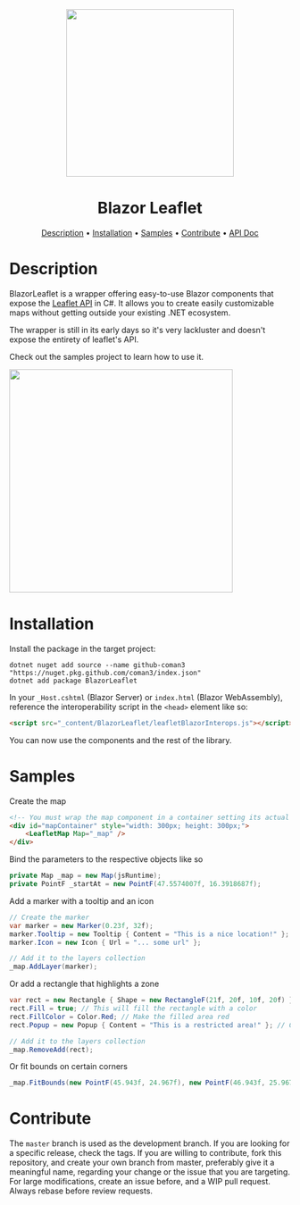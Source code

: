 <div align="center">
    <img src="media/logo.png" width=300>
    <h1>Blazor Leaflet</h1>
    <div>
        <a href="#description">Description</a> •
        <a href="#installation">Installation</a> •
        <a href="#samples">Samples</a> •
        <a href="#contribute">Contribute</a> •
        <a href="https://mehigh17.github.io/BlazorLeaflet">API Doc</a>
    </div>
</div>

# Description

BlazorLeaflet is a wrapper offering easy-to-use Blazor components that expose the <a href="https://leafletjs.com/">Leaflet API</a> in C#. It allows you to create easily customizable maps without getting outside your existing .NET ecosystem.

The wrapper is still in its early days so it's very lackluster and doesn't expose the entirety of leaflet's API.

Check out the samples project to learn how to use it.

<img src="media/example1.gif" height=400>

# Installation

Install the package in the target project:

```
dotnet nuget add source --name github-coman3 "https://nuget.pkg.github.com/coman3/index.json"
dotnet add package BlazorLeaflet
```

In your `_Host.cshtml` (Blazor Server) or `index.html` (Blazor WebAssembly), reference the interoperability script in the `<head>` element like so:

```html
<script src="_content/BlazorLeaflet/leafletBlazorInterops.js"></script>
```

You can now use the components and the rest of the library.

# Samples

Create the map

```html
<!-- You must wrap the map component in a container setting its actual size. -->
<div id="mapContainer" style="width: 300px; height: 300px;">
    <LeafletMap Map="_map" />
</div>
```

Bind the parameters to the respective objects like so

```cs
private Map _map = new Map(jsRuntime);
private PointF _startAt = new PointF(47.5574007f, 16.3918687f);
```

Add a marker with a tooltip and an icon

```cs
// Create the marker
var marker = new Marker(0.23f, 32f);
marker.Tooltip = new Tooltip { Content = "This is a nice location!" };
marker.Icon = new Icon { Url = "... some url" };

// Add it to the layers collection
_map.AddLayer(marker);
```

Or add a rectangle that highlights a zone

```cs
var rect = new Rectangle { Shape = new RectangleF(21f, 20f, 10f, 20f) };
rect.Fill = true; // This will fill the rectangle with a color
rect.FillColor = Color.Red; // Make the filled area red
rect.Popup = new Popup { Content = "This is a restricted area!" }; // Create a popup when the area is clicked

// Add it to the layers collection
_map.RemoveAdd(rect);
```

Or fit bounds on certain corners

```cs
_map.FitBounds(new PointF(45.943f, 24.967f), new PointF(46.943f, 25.967f), maxZoom: 5f);
```

# Contribute

The `master` branch is used as the development branch. If you are looking for a specific release, check the tags. If you are willing to contribute, fork this repository, and create your own branch from master, preferably give it a meaningful name, regarding your change or the issue that you are targeting. For large modifications, create an issue before, and a WIP pull request. Always rebase before review requests.
